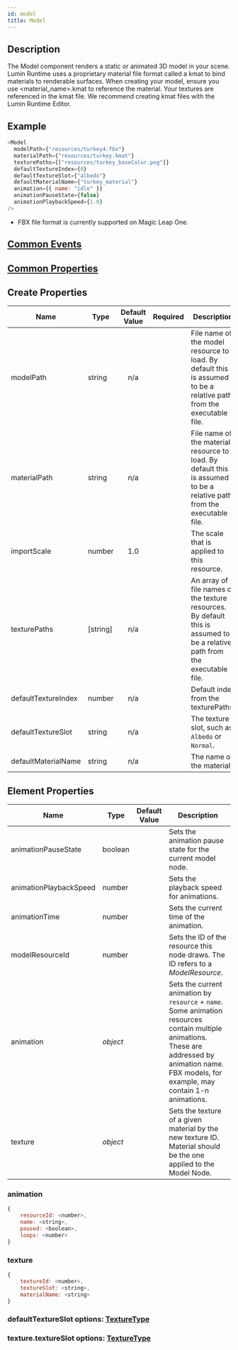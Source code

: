 ```yaml
---
id: model
title: Model
---
```


## Description

The Model component renders a static or animated 3D model in your scene. Lumin Runtime uses a proprietary material file format called a kmat to bind materials to renderable surfaces. When creating your model, ensure you use <material_name>.kmat to reference the material. Your textures are referenced in the kmat file. We recommend creating kmat files with the Lumin Runtime Editor.

## Example

```javascript
<Model
  modelPath={"resources/turkey4.fbx"}
  materialPath={"resources/turkey.kmat"}
  texturePaths={["resources/turkey_baseColor.png"]}
  defaultTextureIndex={0}
  defaultTextureSlot={"albedo"}
  defaultMaterialName={"turkey_material"}
  animation={{ name: "idle" }}
  animationPauseState={false}
  animationPlaybackSpeed={1.0}
/>
```

- FBX file format is currently supported on Magic Leap One.

## [Common Events](../events/CommonEvents.md)

## [Common Properties](../types/Properties.md)

## Create Properties

| Name                | Type     | Default Value | Required | Description                                                                                                                 |
| ------------------- | -------- | :-----------: | :------: | --------------------------------------------------------------------------------------------------------------------------- |
| modelPath           | string   |      n/a      |          | File name of the model resource to load. By default this is assumed to be a relative path from the executable file.         |
| materialPath        | string   |      n/a      |          | File name of the material resource to load. By default this is assumed to be a relative path from the executable file.      |
| importScale         | number   |      1.0      |          | The scale that is applied to this resource.                                                                                 |
| texturePaths        | [string] |      n/a      |          | An array of file names of the texture resources. By default this is assumed to be a relative path from the executable file. |
| defaultTextureIndex | number   |      n/a      |          | Default index from the texturePaths.                                                                                        |
| defaultTextureSlot  | string   |      n/a      |          | The texture slot, such as `Albedo` or `Normal`.                                                                             |
| defaultMaterialName | string   |      n/a      |          | The name of the material.                                                                                                   |

## Element Properties

| Name                   | Type     | Default Value | Description                                                                                                                                                                                          |
| ---------------------- | -------- | :-----------: | ---------------------------------------------------------------------------------------------------------------------------------------------------------------------------------------------------- |
| animationPauseState    | boolean  |               | Sets the animation pause state for the current model node.                                                                                                                                           |
| animationPlaybackSpeed | number   |               | Sets the playback speed for animations.                                                                                                                                                              |
| animationTime          | number   |               | Sets the current time of the animation.                                                                                                                                                              |
| modelResourceId        | number   |               | Sets the ID of the resource this node draws. The ID refers to a _ModelResource_.                                                                                                                     |
| animation              | _object_ |               | Sets the current animation by `resource` + `name`. Some animation resources contain multiple animations. These are addressed by animation name. FBX models, for example, may contain 1-n animations. |
| texture                | _object_ |               | Sets the texture of a given material by the new texture ID. Material should be the one applied to the Model Node.                                                                                    |

### animation

```javascript
{
    resourceId: <number>,
    name: <string>,
    paused: <boolean>,
    loops: <number>
}
```

### texture

```javascript
{
    textureId: <number>,
    textureSlot: <string>,
    materialName: <string>
}
```

### defaultTextureSlot options: [TextureType](../types/TextureType.md)

### texture.textureSlot options: [TextureType](../types/TextureType.md)

